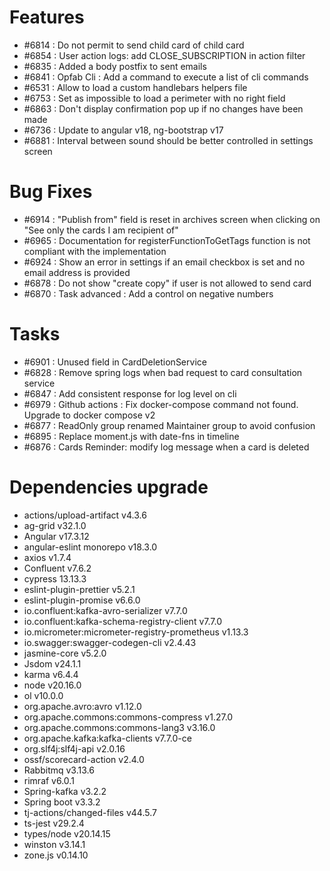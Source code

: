 
# Features

- #6814 : Do not permit to send child card of child card
- #6854 : User action logs: add CLOSE_SUBSCRIPTION in action filter
- #6835 : Added a body postfix to sent emails
- #6841 : Opfab Cli : Add a command to execute a list of cli commands
- #6531 : Allow to load a custom handlebars helpers file
- #6753 : Set as impossible to load a perimeter with no right field
- #6863 : Don't display confirmation pop up if no changes have been made
- #6736 : Update to angular v18, ng-bootstrap v17
- #6881 : Interval between sound should be better controlled in settings screen

# Bug Fixes

- #6914 : "Publish from" field is reset in archives screen when clicking on "See only the cards I am recipient of"
- #6965 : Documentation for registerFunctionToGetTags function is not compliant with the implementation
- #6924 : Show an error in settings if an email checkbox is set and no email address is provided
- #6878 : Do not show "create copy" if user is not allowed to send card
- #6870 : Task advanced : Add a control on negative numbers

# Tasks

- #6901 : Unused field in CardDeletionService
- #6828 : Remove spring logs when bad request to card consultation service
- #6847 : Add consistent response for log level on cli
- #6979 : Github actions : Fix docker-compose command not found. Upgrade to docker compose v2
- #6877 : ReadOnly group renamed Maintainer group to avoid confusion
- #6895 : Replace moment.js with date-fns in timeline
- #6876 : Cards Reminder: modify log message when a card is deleted

# Dependencies upgrade

- actions/upload-artifact v4.3.6
- ag-grid v32.1.0
- Angular v17.3.12
- angular-eslint monorepo v18.3.0
- axios v1.7.4
- Confluent v7.6.2
- cypress 13.13.3
- eslint-plugin-prettier v5.2.1
- eslint-plugin-promise v6.6.0
- io.confluent:kafka-avro-serializer v7.7.0
- io.confluent:kafka-schema-registry-client v7.7.0
- io.micrometer:micrometer-registry-prometheus v1.13.3
- io.swagger:swagger-codegen-cli v2.4.43
- jasmine-core v5.2.0
- Jsdom  v24.1.1
- karma v6.4.4
- node v20.16.0
- ol v10.0.0
- org.apache.avro:avro v1.12.0
- org.apache.commons:commons-compress v1.27.0
- org.apache.commons:commons-lang3 v3.16.0
- org.apache.kafka:kafka-clients v7.7.0-ce
- org.slf4j:slf4j-api v2.0.16
- ossf/scorecard-action v2.4.0
- Rabbitmq v3.13.6
- rimraf v6.0.1
- Spring-kafka v3.2.2
- Spring boot v3.3.2
- tj-actions/changed-files v44.5.7
- ts-jest v29.2.4
- types/node v20.14.15
- winston v3.14.1
- zone.js v0.14.10
